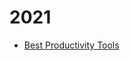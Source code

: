 # 2021
- [Best Productivity Tools](https://medium.com/fively/best-productivity-tools-for-developers-9fc1cbcdf390)